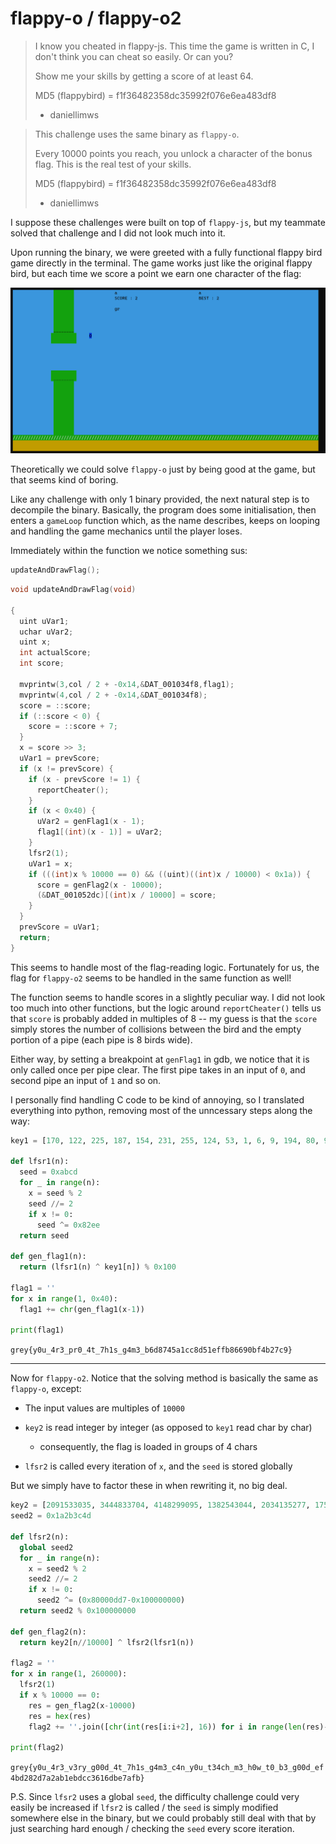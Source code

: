 # flappy-o / flappy-o2

> I know you cheated in flappy-js. This time the game is written in C, I don't think you can cheat so easily. Or can you?
> 
> Show me your skills by getting a score of at least 64.
> 
> MD5 (flappybird) = f1f36482358dc35992f076e6ea483df8
> 
> - daniellimws

> This challenge uses the same binary as `flappy-o`.
> 
> Every 10000 points you reach, you unlock a character of the bonus flag. This is the real test of your skills.
> 
> MD5 (flappybird) = f1f36482358dc35992f076e6ea483df8
> 
> - daniellimws

I suppose these challenges were built on top of `flappy-js`, but my teammate solved that challenge and I did not look much into it.

Upon running the binary, we were greeted with a fully functional flappy bird game directly in the terminal. The game works just like the original flappy bird, but each time we score a point we earn one character of the flag:

![flappy-1.png](images/flappy-1.png)

Theoretically we could solve `flappy-o` just by being good at the game, but that seems kind of boring.

Like any challenge with only 1 binary provided, the next natural step is to decompile the binary. Basically, the program does some initialisation, then enters a `gameLoop` function which, as the name describes, keeps on looping and handling the game mechanics until the player loses.

Immediately within the function we notice something sus:

```c
updateAndDrawFlag();
```

```c
void updateAndDrawFlag(void)

{
  uint uVar1;
  uchar uVar2;
  uint x;
  int actualScore;
  int score;

  mvprintw(3,col / 2 + -0x14,&DAT_001034f8,flag1);
  mvprintw(4,col / 2 + -0x14,&DAT_001034f8);
  score = ::score;
  if (::score < 0) {
    score = ::score + 7;
  }
  x = score >> 3;
  uVar1 = prevScore;
  if (x != prevScore) {
    if (x - prevScore != 1) {
      reportCheater();
    }
    if (x < 0x40) {
      uVar2 = genFlag1(x - 1);
      flag1[(int)(x - 1)] = uVar2;
    }
    lfsr2(1);
    uVar1 = x;
    if (((int)x % 10000 == 0) && ((uint)((int)x / 10000) < 0x1a)) {
      score = genFlag2(x - 10000);
      (&DAT_001052dc)[(int)x / 10000] = score;
    }
  }
  prevScore = uVar1;
  return;
}
```

This seems to handle most of the flag-reading logic. Fortunately for us, the flag for `flappy-o2` seems to be handled in the same function as well!

The function seems to handle scores in a slightly peculiar way. I did not look too much into  other functions, but the logic around `reportCheater()` tells us that `score` is probably added in multiples of 8 -- my guess is that the `score` simply stores the number of collisions between the bird and the empty portion of a pipe (each pipe is 8 birds wide).

Either way, by setting a breakpoint at `genFlag1` in gdb, we notice that it is only called once per pipe clear. The first pipe takes in an input of `0`, and second pipe an input of `1` and so on.

I personally find handling C code to be kind of annoying, so I translated everything into python, removing most of the unncessary steps along the way:

```python
key1 = [170, 122, 225, 187, 154, 231, 255, 124, 53, 1, 6, 9, 194, 80, 98, 56, 219, 118, 213, 225, 104, 169, 191, 180, 82, 143, 192, 23, 14, 47, 218, 234, 138, 207, 162, 144, 231, 8, 235, 14, 59, 20, 114, 190, 154, 222, 213, 81, 151, 44, 188, 243, 53, 182, 33, 41, 125, 168, 215, 43, 237, 254, 240]

def lfsr1(n):
  seed = 0xabcd
  for _ in range(n):
    x = seed % 2
    seed //= 2
    if x != 0:
      seed ^= 0x82ee
  return seed

def gen_flag1(n):
  return (lfsr1(n) ^ key1[n]) % 0x100

flag1 = ''
for x in range(1, 0x40):
  flag1 += chr(gen_flag1(x-1))

print(flag1)
```

`grey{y0u_4r3_pr0_4t_7h1s_g4m3_b6d8745a1cc8d51effb86690bf4b27c9}`

---

Now for `flappy-o2`. Notice that the solving method is basically the same as `flappy-o`, except:

* The input values are multiples of `10000`

* `key2` is read integer by integer (as opposed to `key1` read char by char)
  
  * consequently, the flag is loaded in groups of 4 chars

* `lfsr2` is called every iteration of `x`, and the `seed` is stored globally

But we simply have to factor these in when rewriting it, no big deal.

```python
key2 = [2091533035, 3444833704, 4148299095, 1382543044, 2034135277, 1758572224, 953820139, 1864200113, 961059707, 4109923606, 3982998552, 2329111456, 2938792015, 2156409201, 2261679400, 1133293590, 1468307596, 1270163339, 3218919622, 1843033993, 2968558243, 1433696446, 3279073000, 1084392560, 2824157242]
seed2 = 0x1a2b3c4d

def lfsr2(n):
  global seed2
  for _ in range(n):
    x = seed2 % 2
    seed2 //= 2
    if x != 0:
      seed2 ^= (0x80000dd7-0x100000000)
  return seed2 % 0x100000000

def gen_flag2(n):
  return key2[n//10000] ^ lfsr2(lfsr1(n))

flag2 = ''
for x in range(1, 260000):
  lfsr2(1)
  if x % 10000 == 0:
    res = gen_flag2(x-10000)
    res = hex(res)
    flag2 += ''.join([chr(int(res[i:i+2], 16)) for i in range(len(res)-2, 0, -2)])

print(flag2)
```

`grey{y0u_4r3_v3ry_g00d_4t_7h1s_g4m3_c4n_y0u_t34ch_m3_h0w_t0_b3_g00d_ef4bd282d7a2ab1ebdcc3616dbe7afb}`

P.S. Since `lfsr2` uses a global `seed`, the difficulty challenge could very easily be increased if `lfsr2` is called / the `seed` is simply modified somewhere else in the binary, but we could probably still deal with that by just searching hard enough / checking the `seed` every score iteration.
